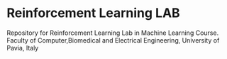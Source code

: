 # Reinforcement Learning LAB
Repository for Reinforcement Learning Lab in Machine Learning Course. Faculty of Computer,Biomedical and Electrical Engineering, University of Pavia, Italy
